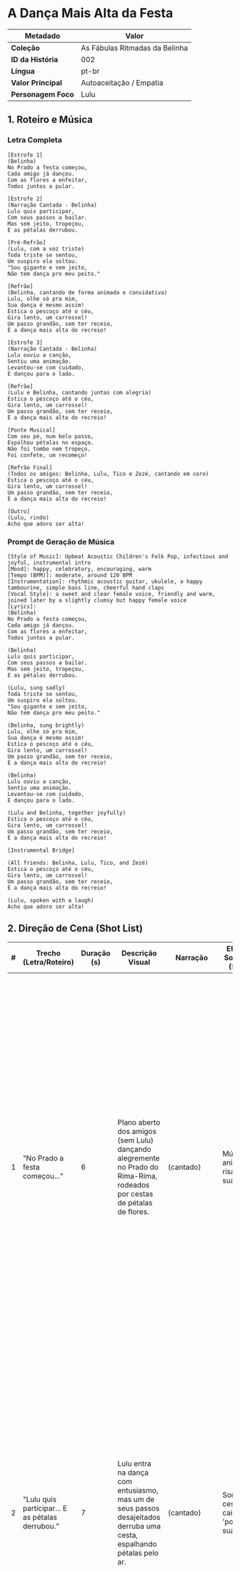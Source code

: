 # A Dança Mais Alta da Festa

| Metadado            | Valor                          |
| ------------------- | ------------------------------ |
| **Coleção**         | As Fábulas Ritmadas da Belinha |
| **ID da História**  | 002                            |
| **Língua**          | pt-br                          |
| **Valor Principal** | Autoaceitação / Empatia        |
| **Personagem Foco** | Lulu                           |

## 1. Roteiro e Música

### Letra Completa

```text
[Estrofe 1]
(Belinha)
No Prado a festa começou,
Cada amigo já dançou.
Com as flores a enfeitar,
Todos juntos a pular.

[Estrofe 2]
(Narração Cantada - Belinha)
Lulu quis participar,
Com seus passos a bailar.
Mas sem jeito, tropeçou,
E as pétalas derrubou.

[Pré-Refrão]
(Lulu, com a voz triste)
Toda triste se sentou,
Um suspiro ela soltou.
"Sou gigante e sem jeito,
Não tem dança pro meu peito."

[Refrão]
(Belinha, cantando de forma animada e convidativa)
Lulu, olhe só pra mim,
Sua dança é mesmo assim!
Estica o pescoço até o céu,
Gira lento, um carrossel!
Um passo grandão, sem ter receio,
É a dança mais alta do recreio!

[Estrofe 3]
(Narração Cantada - Belinha)
Lulu ouviu a canção,
Sentiu uma animação.
Levantou-se com cuidado,
E dançou para o lado.

[Refrão]
(Lulu e Belinha, cantando juntas com alegria)
Estica o pescoço até o céu,
Gira lento, um carrossel!
Um passo grandão, sem ter receio,
É a dança mais alta do recreio!

[Ponte Musical]
Com seu pé, num belo passo,
Espalhou pétalas no espaço.
Não foi tombo nem tropeço,
Foi confete, um recomeço!

[Refrão Final]
(Todos os amigos: Belinha, Lulu, Tico e Zezé, cantando em coro)
Estica o pescoço até o céu,
Gira lento, um carrossel!
Um passo grandão, sem ter receio,
É a dança mais alta do recreio!

[Outro]
(Lulu, rindo)
Acho que adoro ser alta!
```

### Prompt de Geração de Música

```text
[Style of Music]: Upbeat Acoustic Children's Folk Pop, infectious and joyful, instrumental intro
[Mood]: happy, celebratory, encouraging, warm
[Tempo (BPM)]: moderate, around 120 BPM
[Instrumentation]: rhythmic acoustic guitar, ukulele, a happy tambourine, simple bass line, cheerful hand claps
[Vocal Style]: a sweet and clear female voice, friendly and warm, joined later by a slightly clumsy but happy female voice
[Lyrics]:
(Belinha)
No Prado a festa começou,
Cada amigo já dançou.
Com as flores a enfeitar,
Todos juntos a pular.

(Belinha)
Lulu quis participar,
Com seus passos a bailar.
Mas sem jeito, tropeçou,
E as pétalas derrubou.

(Lulu, sung sadly)
Toda triste se sentou,
Um suspiro ela soltou.
"Sou gigante e sem jeito,
Não tem dança pro meu peito."

(Belinha, sung brightly)
Lulu, olhe só pra mim,
Sua dança é mesmo assim!
Estica o pescoço até o céu,
Gira lento, um carrossel!
Um passo grandão, sem ter receio,
É a dança mais alta do recreio!

(Belinha)
Lulu ouviu a canção,
Sentiu uma animação.
Levantou-se com cuidado,
E dançou para o lado.

(Lulu and Belinha, together joyfully)
Estica o pescoço até o céu,
Gira lento, um carrossel!
Um passo grandão, sem ter receio,
É a dança mais alta do recreio!

[Instrumental Bridge]

(All friends: Belinha, Lulu, Tico, and Zezé)
Estica o pescoço até o céu,
Gira lento, um carrossel!
Um passo grandão, sem ter receio,
É a dança mais alta do recreio!

(Lulu, spoken with a laugh)
Acho que adoro ser alta!
```

## 2. Direção de Cena (Shot List)

| #   | Trecho (Letra/Roteiro)                           | Duração (s) | Descrição Visual                                                                                                         | Narração       | Efeitos Sonoros (SFX)             | Prompt de Imagem                                                                                                                                                                                                                                                                                                                                                                                                                                                                                                                                                                                                                                                                                                   |
| --- | ------------------------------------------------ | ----------- | ------------------------------------------------------------------------------------------------------------------------ | -------------- | --------------------------------- | ------------------------------------------------------------------------------------------------------------------------------------------------------------------------------------------------------------------------------------------------------------------------------------------------------------------------------------------------------------------------------------------------------------------------------------------------------------------------------------------------------------------------------------------------------------------------------------------------------------------------------------------------------------------------------------------------------------------ |
| 1   | "No Prado a festa começou..."                    | 6           | Plano aberto dos amigos (sem Lulu) dançando alegremente no Prado do Rima-Rima, rodeados por cestas de pétalas de flores. | (cantado)      | Música animada, risadas suaves    | ```Wide shot of the friends celebrating in the festive Clareira da Dança das Flores. (Belinha... wearing delicate round glasses:1.3) sways gracefully, (a timid and clever rabbit named Tico... wearing light blue canvas sneakers:1.2) makes small, excited hops, and (a calm turtle named Zezé... wearing a cozy mint green baseball cap:1.1) taps his foot methodically, all surrounded by baskets of colorful flower petals. (Watercolor illustration, storybook aesthetic:1.2), soft pastel colors, charming and cozy. Bright daylight. --ar 16:9. masterpiece, best quality, charming, safe for kids. Negative prompt: (worst quality, low quality:1.4), ugly, scary, nsfw, bad anatomy, text, watermark.``` |
| 2   | "Lulu quis participar... E as pétalas derrubou." | 7           | Lulu entra na dança com entusiasmo, mas um de seus passos desajeitados derruba uma cesta, espalhando pétalas pelo ar.    | (cantado)      | Som de cesta caindo, 'poof' suave | ```Full body shot of (a clumsy but sweet young giraffe named Lulu... wearing mismatched pastel knee-high socks with stripes:1.3) enthusiastically trying to dance, but her awkward hoof accidentally knocks over a basket of petals, sending them flying. Her expression is one of surprise and embarrassment. (Watercolor illustration, storybook aesthetic:1.2), soft pastel colors, gentle lighting. --ar 16:9. masterpiece, best quality, charming, safe for kids. Negative prompt: (worst quality, low quality:1.4), ugly, scary, nsfw, bad anatomy, text, watermark.```                                                                                                                                      |
| 3   | "Toda triste se sentou..."                       | 6           | Close-up no rosto triste de Lulu, sentada no chão, longe dos outros. Uma lágrima se forma em seu olho.                   | (cantado)      | Suspiro triste                    | ```Close-up shot on the sad and dejected face of (a clumsy but sweet young giraffe named Lulu... wearing mismatched pastel knee-high socks with stripes:1.4). She is sitting on the ground, away from the others, with a single tear forming in her long eyelashes. (Watercolor illustration, storybook aesthetic:1.2), soft pastel colors, charming and cozy. The lighting focuses on her melancholic expression. --ar 16:9. masterpiece, best quality, charming, safe for kids. Negative prompt: (worst quality, low quality:1.4), ugly, scary, nsfw, bad anatomy, text, watermark.```                                                                                                                           |
| 4   | "Lulu, olhe só pra mim..."                       | 7           | Belinha se aproxima de Lulu com um sorriso gentil e começa a cantar para ela, gesticulando de forma animada.             | (cantado)      | N/A                               | ```Over-the-shoulder shot from Lulu's low perspective on the ground, looking up at (a cute and fluffy baby sheep named Belinha... wearing delicate round glasses:1.4), whose kind and encouraging face fills the frame. Belinha is singing directly to her, creating an intimate and supportive moment. (Watercolor illustration, storybook aesthetic:1.2), soft pastel colors, charming and cozy. A feeling of friendship and support. --ar 16:9. masterpiece, best quality, charming, safe for kids. Negative prompt: (worst quality, low quality:1.4), ugly, scary, nsfw, bad anatomy, text, watermark.```                                                                                                      |
| 5   | "Estica o pescoço até o céu..."                  | 8           | Lulu, inspirada pela música, levanta-se e estica seu longo pescoço para o céu com um sorriso hesitante, mas crescente.   | (cantado)      | N/A                               | ```Full body shot of (Lulu the giraffe... wearing mismatched pastel knee-high socks with stripes:1.3) tentatively standing up and stretching her long neck gracefully towards the sky. A hopeful smile is starting to form on her face as she looks up. (Watercolor illustration, storybook aesthetic:1.2), soft pastel colors, gentle lighting. A sense of blooming confidence. --ar 16:9. masterpiece, best quality, charming, safe for kids. Negative prompt: (worst quality, low quality:1.4), ugly, scary, nsfw, bad anatomy, text, watermark.```                                                                                                                                                             |
| 6   | (Ponte Musical) "Com seu pé, num belo passo..."  | 6           | Lulu dá um passo de dança grande e intencional, que levanta as pétalas caídas do chão, criando um efeito de confete.     | (instrumental) | Som de 'swoosh', pétalas voando   | ```Dynamic shot of (Lulu the giraffe... wearing mismatched pastel knee-high socks with stripes:1.3) performing a large, happy dance step that kicks up the fallen petals from the ground around her, creating a beautiful confetti effect. Her expression is pure joy. (Watercolor illustration, storybook aesthetic:1.2), soft pastel colors, charming and cozy. Action and happiness. --ar 16:9. masterpiece, best quality, charming, safe for kids. Negative prompt: (worst quality, low quality:1.4), ugly, scary, nsfw, bad anatomy, text, watermark.```                                                                                                                                                      |
| 7   | "É a dança mais alta do recreio!"                | 8           | Plano aberto com os quatro amigos dançando juntos novamente. Lulu está no centro, dançando com orgulho e alegria.        | (cantado)      | Risadas felizes                   | ```Wide shot of the four friends, (Belinha with glasses, Tico with sneakers, Zezé with cap:1.2), all dancing together happily. (Lulu the giraffe... wearing mismatched pastel knee-high socks:1.2) is in the center, dancing proudly and joyfully with her unique, tall movements. (Watercolor illustration, storybook aesthetic:1.2), soft pastel colors, charming and cozy. A vibrant, celebratory atmosphere. --ar 16:9. masterpiece, best quality, charming, safe for kids. Negative prompt: (worst quality, low quality:1.4), ugly, scary, nsfw, bad anatomy, text, watermark.```                                                                                                                             |
| 8   | "Acho que adoro ser alta!"                       | 5           | A música termina. Close-up no rosto radiante de Lulu, que olha para a câmera e dá uma risada feliz.                      | (falado)       | Risada cristalina de Lulu         | ```Extreme close-up on the beaming, happy face of (Lulu the giraffe... wearing mismatched pastel knee-high socks with stripes:1.4). She is looking directly at the camera with pure confidence and joy, letting out a happy laugh. (Watercolor illustration, storybook aesthetic:1.2), soft pastel colors, gentle lighting, charming and cozy. --ar 16:9. masterpiece, best quality, charming, safe for kids. Negative prompt: (worst quality, low quality:1.4), ugly, scary, nsfw, bad anatomy, text, watermark.```                                                                                                                                                                                               |

## 3. Pacote de Produção

### Prompts de Animação

| #   | Prompt de Vídeo                                                                                                                                                                                                                                                                                                                                                                                                                                                                                                                                                                                                                                                                                                                                                                                                                                                                                                                                                                                                                                                                                            |
| --- | ---------------------------------------------------------------------------------------------------------------------------------------------------------------------------------------------------------------------------------------------------------------------------------------------------------------------------------------------------------------------------------------------------------------------------------------------------------------------------------------------------------------------------------------------------------------------------------------------------------------------------------------------------------------------------------------------------------------------------------------------------------------------------------------------------------------------------------------------------------------------------------------------------------------------------------------------------------------------------------------------------------------------------------------------------------------------------------------------------------- |
| 1   | ```[TARGET_DURATION: 6s]. Animate the following scene: "Wide shot of the friends celebrating in the festive Clareira da Dança das Flores. (Belinha... wearing delicate round glasses:1.3) sways gracefully, (a timid and clever rabbit named Tico... wearing light blue canvas sneakers:1.2) makes small, excited hops, and (a calm turtle named Zezé... wearing a cozy mint green baseball cap:1.1) taps his foot methodically, all surrounded by baskets of colorful flower petals. (Watercolor illustration, storybook aesthetic:1.2), soft pastel colors, charming and cozy. Bright daylight. --ar 16:9. masterpiece, best quality, charming, safe for kids. Negative prompt: (worst quality, low quality:1.4), ugly, scary, nsfw, bad anatomy, text, watermark.". The animation should be very smooth and slow, adhering to the principles of Slow In/Slow Out. The camera will perform a slow pan right across the happy scene. The characters should perform a subtle action, like gently swaying and hopping to the music. High fidelity, high frame rate, 24fps, cinematic, safe for children.``` |
| 2   | ```[TARGET_DURATION: 7s]. Animate the following scene: "Full body shot of (a clumsy but sweet young giraffe named Lulu... wearing mismatched pastel knee-high socks with stripes:1.3) enthusiastically trying to dance, but her awkward hoof accidentally knocks over a basket of petals, sending them flying. Her expression is one of surprise and embarrassment. (Watercolor illustration, storybook aesthetic:1.2), soft pastel colors, gentle lighting. --ar 16:9. masterpiece, best quality, charming, safe for kids. Negative prompt: (worst quality, low quality:1.4), ugly, scary, nsfw, bad anatomy, text, watermark.". The animation should be very smooth and slow, adhering to the principles of Slow In/Slow Out. The camera will be a static shot to capture the action clearly. The main action is Lulu's leg swinging a bit too far and knocking the basket, followed by a quick change in her expression from happy to shocked. High fidelity, high frame rate, 24fps, cinematic, safe for children.```                                                                                  |
| 3   | ```[TARGET_DURATION: 6s]. Animate the following scene: "Close-up shot on the sad and dejected face of (a clumsy but sweet young giraffe named Lulu... wearing mismatched pastel knee-high socks with stripes:1.4). She is sitting on the ground, away from the others, with a single tear forming in her long eyelashes. (Watercolor illustration, storybook aesthetic:1.2), soft pastel colors, charming and cozy. The lighting focuses on her melancholic expression. --ar 16:9. masterpiece, best quality, charming, safe for kids. Negative prompt: (worst quality, low quality:1.4), ugly, scary, nsfw, bad anatomy, text, watermark.". The animation should be very smooth and slow, adhering to the principles of Slow In/Slow Out. The camera will perform a slow zoom in to emphasize her sadness. The character should perform a subtle action, like a single tear slowly welling up and rolling down her cheek. High fidelity, high frame rate, 24fps, cinematic, safe for children.```                                                                                                         |
| 4   | ```[TARGET_DURATION: 7s]. Animate the following scene: "Over-the-shoulder shot from Lulu's low perspective on the ground, looking up at (a cute and fluffy baby sheep named Belinha... wearing delicate round glasses:1.4), whose kind and encouraging face fills the frame. Belinha is singing directly to her, creating an intimate and supportive moment. (Watercolor illustration, storybook aesthetic:1.2), soft pastel colors, charming and cozy. A feeling of friendship and support. --ar 16:9. masterpiece, best quality, charming, safe for kids. Negative prompt: (worst quality, low quality:1.4), ugly, scary, nsfw, bad anatomy, text, watermark.". The animation should be very smooth and slow, adhering to the principles of Slow In/Slow Out. The camera will be a static shot. The character should perform a subtle action, like Belinha gently patting Lulu's leg as she sings to comfort her. High fidelity, high frame rate, 24fps, cinematic, safe for children.```                                                                                                                |
| 5   | ```[TARGET_DURATION: 8s]. Animate the following scene: "Full body shot of (Lulu the giraffe... wearing mismatched pastel knee-high socks with stripes:1.3) tentatively standing up and stretching her long neck gracefully towards the sky. A hopeful smile is starting to form on her face as she looks up. (Watercolor illustration, storybook aesthetic:1.2), soft pastel colors, gentle lighting. A sense of blooming confidence. --ar 16:9. masterpiece, best quality, charming, safe for kids. Negative prompt: (worst quality, low quality:1.4), ugly, scary, nsfw, bad anatomy, text, watermark.". The animation should be very smooth and slow, adhering to the principles of Slow In/Slow Out. The camera will perform a slow tilt up, following the line of her neck as she stretches. The character should perform a subtle action, like her smile slowly widening as she gains confidence. High fidelity, high frame rate, 24fps, cinematic, safe for children.```                                                                                                                            |
| 6   | ```[TARGET_DURATION: 6s]. Animate the following scene: "Dynamic shot of (Lulu the giraffe... wearing mismatched pastel knee-high socks with stripes:1.3) performing a large, happy dance step that kicks up the fallen petals from the ground around her, creating a beautiful confetti effect. Her expression is pure joy. (Watercolor illustration, storybook aesthetic:1.2), soft pastel colors, charming and cozy. Action and happiness. --ar 16:9. masterpiece, best quality, charming, safe for kids. Negative prompt: (worst quality, low quality:1.4), ugly, scary, nsfw, bad anatomy, text, watermark.". The animation should be very smooth and slow, adhering to the principles of Slow In/Slow Out. The camera will be a static shot. The main action is Lulu's joyful kick sending the petals swirling upwards in a beautiful, slow-motion effect. High fidelity, high frame rate, 24fps, cinematic, safe for children.```                                                                                                                                                                    |
| 7   | ```[TARGET_DURATION: 8s]. Animate the following scene: "Wide shot of the four friends, (Belinha with glasses, Tico with sneakers, Zezé with cap:1.2), all dancing together happily. (Lulu the giraffe... wearing mismatched pastel knee-high socks:1.2) is in the center, dancing proudly and joyfully with her unique, tall movements. (Watercolor illustration, storybook aesthetic:1.2), soft pastel colors, charming and cozy. A vibrant, celebratory atmosphere. --ar 16:9. masterpiece, best quality, charming, safe for kids. Negative prompt: (worst quality, low quality:1.4), ugly, scary, nsfw, bad anatomy, text, watermark.". The animation should be very smooth and slow, adhering to the principles of Slow In/Slow Out. The camera will perform a slow zoom out to reveal the whole happy scene. The characters should perform a subtle action, like each doing their own unique, happy dance moves. High fidelity, high frame rate, 24fps, cinematic, safe for children.```                                                                                                              |
| 8   | ```[TARGET_DURATION: 5s]. Animate the following scene: "Extreme close-up on the beaming, happy face of (Lulu the giraffe... wearing mismatched pastel knee-high socks with stripes:1.4). She is looking directly at the camera with pure confidence and joy, letting out a happy laugh. (Watercolor illustration, storybook aesthetic:1.2), soft pastel colors, gentle lighting, charming and cozy. --ar 16:9. masterpiece, best quality, charming, safe for kids. Negative prompt: (worst quality, low quality:1.4), ugly, scary, nsfw, bad anatomy, text, watermark.". The animation should be very smooth and slow, adhering to the principles of Slow In/Slow Out. The camera will be a static shot. The character should perform a subtle action, like a genuine, heartfelt laugh, with her eyes crinkling at the corners. High fidelity, high frame rate, 24fps, cinematic, safe for children.```                                                                                                                                                                                                    |

### Asset de Thumbnail

- **Prompt de Imagem**

```text
Dynamic action shot of (a clumsy but sweet young giraffe named Lulu, with long expressive eyelashes and a radiant, joyful expression, wearing mismatched pastel knee-high socks with stripes:1.3), in the middle of a grand, happy dance step, kicking up a shower of colorful flower petals that swirl around her like confetti. She is the clear focus of the image, set in the vibrant Prado do Rima-Rima. (Watercolor illustration, storybook aesthetic:1.2), vibrant but gentle colors, charming and cozy. Bright, cheerful daylight, cinematic lighting that highlights the motion of the petals. --ar 16:9. eye-catching thumbnail, masterpiece, best quality, 4k, high detail, charming, for children, safe for kids. Negative prompt: (worst quality, low quality, blurry, jpeg artifacts:1.4), ugly, deformed, scary, inappropriate, nsfw, bad anatomy, text, watermark, signature, artist name, high contrast patterns, flashing colors, pure red flashes, visual clutter, scary eyes, horror, gore, dark, sad, blurry faces
```

### Pacote de Publicação

- **Título Sugerido**

```text
Lulu a Girafa Aprende a Dançar | A Dança Mais Alta | Música Infantil | Cantigas da Belinha
```

- **Descrição**

```text
💃 Vamos dançar com a Lulu e seus amigos na canção mais alegre do Prado do Rima-Rima! 🕺

Nesta aventura musical das "Fábulas Ritmadas da Belinha", a doce girafa Lulu quer muito participar da festa das flores, mas ela se sente grande e desajeitada demais para dançar. Será que uma melodia especial da Belinha pode mostrar a ela que todos têm um jeito único e lindo de se mover?

"A Dança Mais Alta da Festa" é uma canção infantil divertida sobre Autoaceitação e Empatia, ensinando que nossas diferenças são o que nos tornam especiais. Uma música para celebrar quem somos e para dançar sem medo de ser feliz!

✨ Sobre o Canal Cantigas da Belinha:
Bem-vindos ao nosso Prado do Rima-Rima! Aqui, cada canção é uma história e cada rima ensina uma lição valiosa sobre amizade, empatia, coragem e a beleza do mundo. Criado com muito carinho para nutrir a mente e o coração das crianças de 2 a 7 anos. Inscreva-se para não perder nenhuma nova melodia!
```

- **Tags / Hashtags**

```text
música infantil, cantigas da belinha, música para dançar, autoaceitação para crianças, ser diferente, desenho animado, lulu a girafa, música para crianças, canção infantil, música educativa, valores para crianças, animação infantil, festa infantil

#MúsicaInfantil #Autoaceitação #DançaInfantil #DesenhoAnimado #CantigasDaBelinha #ParaCrianças #CelebrarAsDiferenças
```
